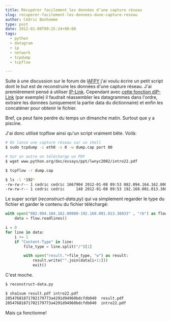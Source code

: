 ```yaml
---
title: Récupérer facilement les données d’une capture réseau
slug: recuperer-facilement-les-donnees-dune-capture-reseau
author: Cédric Bonhomme
type: post
date: 2012-01-08T09:25:24+00:00
tags:
  - python
  - datagram
  - ip
  - network
  - tcpdump
  - tcpflow

---
```

Suite à une discussion sur le forum de l[AFPY][1] j'ai voulu écrire un petit script dont
le but est de reconstruire les données d'une capture réseau.
J'ai premièrement pensé à utiliser [IP-Link][2].
Cependant avec [cette fonction dIP-Link][3] (par exemple) il faudrait réassembler les
datagrammes dans l'ordre, extraire les données (uniquement la partie data du
dictionnaire) et enfin les concaténer pour obtenir le fichier.

Bref, ça peut faire perdre du temps un dimanche matin. Surtout que y a piscine.

J'ai donc utilisé tcpflow ainsi qu'un script vraiment bête. Voilà:

```bash
# On lance une capture réseau sur un shell
$ sudo tcpdump -i eth0 -s 0 -w dump.cap port 80

# Sur un autre on télécharge un PDF
$ wget www.python.org/doc/essays/ppt/lwnyc2002/intro22.pdf

$ tcpflow -r dump.cap

$ ls -l *192*
-rw-rw-r-- 1 cedric cedric 1667904 2012-01-08 09:53 082.094.164.162.00080-192.168.001.013.36033
-rw-rw-r-- 1 cedric cedric     148 2012-01-08 09:53 192.168.001.013.36033-082.094.164.162.00080 
```

Le super script (_reconstruct-data.py_) qui va simplement regarder le type du fichier et garder le contenu du fichier téléchargé:

```python
with open("082.094.164.162.00080-192.168.001.013.36033" , "rb") as flow:
    data = flow.readlines()

i = 0
for line in data:
    i += 1
    if "Content-Type" in line:
        file_type = line.split("/")[1]

        with open("result."+file_type, "w") as result:
            result.write("".join(data[i+1:]))
            exit()
```

C'est moche.

```bash
$ reconstruct-data.py

$ sha1sum result.pdf intro22.pdf 
20547681871702179773a4291d94960bdcfdb040  result.pdf
20547681871702179773a4291d94960bdcfdb040  intro22.pdf 
```

Mais ça fonctionne!

 [1]: http://www.afpy.org
 [2]: https://sr.ht/~cedric/ip-link
 [3]: https://git.sr.ht/~cedric/ip-link/tree/master/item/ip-link/pcap_to_object.py#L31
